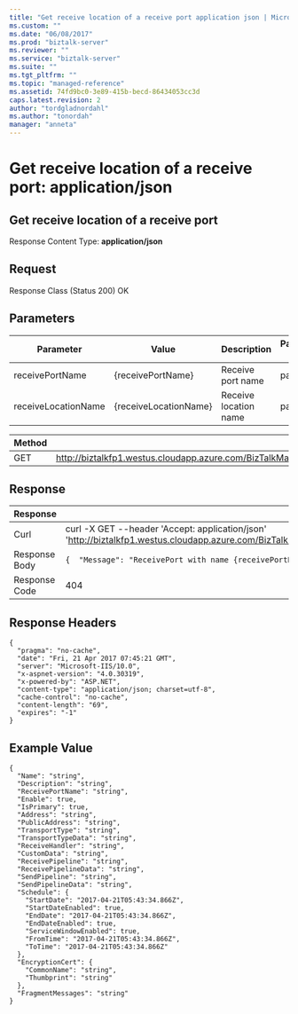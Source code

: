```yaml
---
title: "Get receive location of a receive port application json | Microsoft Docs"
ms.custom: ""
ms.date: "06/08/2017"
ms.prod: "biztalk-server"
ms.reviewer: ""
ms.service: "biztalk-server"
ms.suite: ""
ms.tgt_pltfrm: ""
ms.topic: "managed-reference"
ms.assetid: 74fd9bc0-3e89-415b-becd-86434053cc3d
caps.latest.revision: 2
author: "tordgladnordahl"
ms.author: "tonordah"
manager: "anneta"
---
```

# Get receive location of a receive port: application/json
## Get receive location of a receive port

  Response Content Type: **application/json**

Request
---
Response Class (Status 200)
OK

Parameters
---
|Parameter|Value|Description|Parameter Type|Data Type|
|---|---|---|---|---|
|receivePortName|{receivePortName}|Receive port name|path|string|
|receiveLocationName|{receiveLocationName}|Receive location name|path|string|

Method  | Request URL
------------- | -------------
GET  | http://biztalkfp1.westus.cloudapp.azure.com/BizTalkManagementService/ReceiveLocations/%7BreceivePortName%7D/%7BreceiveLocationName%7D

Response
---

| Response | Content          |
| ------------- | ----------- |
| Curl | curl -X GET --header 'Accept: application/json' 'http://biztalkfp1.westus.cloudapp.azure.com/BizTalkManagementService/ReceiveLocations/%7BreceivePortName%7D/%7BreceiveLocationName%7D'|
| Response Body | `{  "Message": "ReceivePort with name {receivePortName} does not exist." }`|
| Response Code | 404|

Response Headers
---
```
{
  "pragma": "no-cache",
  "date": "Fri, 21 Apr 2017 07:45:21 GMT",
  "server": "Microsoft-IIS/10.0",
  "x-aspnet-version": "4.0.30319",
  "x-powered-by": "ASP.NET",
  "content-type": "application/json; charset=utf-8",
  "cache-control": "no-cache",
  "content-length": "69",
  "expires": "-1"
}
```

Example Value
---

```
{
  "Name": "string",
  "Description": "string",
  "ReceivePortName": "string",
  "Enable": true,
  "IsPrimary": true,
  "Address": "string",
  "PublicAddress": "string",
  "TransportType": "string",
  "TransportTypeData": "string",
  "ReceiveHandler": "string",
  "CustomData": "string",
  "ReceivePipeline": "string",
  "ReceivePipelineData": "string",
  "SendPipeline": "string",
  "SendPipelineData": "string",
  "Schedule": {
    "StartDate": "2017-04-21T05:43:34.866Z",
    "StartDateEnabled": true,
    "EndDate": "2017-04-21T05:43:34.866Z",
    "EndDateEnabled": true,
    "ServiceWindowEnabled": true,
    "FromTime": "2017-04-21T05:43:34.866Z",
    "ToTime": "2017-04-21T05:43:34.866Z"
  },
  "EncryptionCert": {
    "CommonName": "string",
    "Thumbprint": "string"
  },
  "FragmentMessages": "string"
}
```
